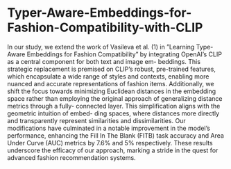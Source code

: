 # Typer-Aware-Embeddings-for-Fashion-Compatibility-with-CLIP

In our study, we extend the work of Vasileva
et al. (1) in ”Learning Type-Aware Embeddings for Fashion Compatibility” by
integrating OpenAI’s CLIP as a central component for both text and image em-
beddings. This strategic replacement is premised on CLIP’s robust, pre-trained
features, which encapsulate a wide range of styles and contexts, enabling more
nuanced and accurate representations of fashion items. Additionally, we shift the
focus towards minimizing Euclidean distances in the embedding space rather than
employing the original approach of generalizing distance metrics through a fully-
connected layer. This simplification aligns with the geometric intuition of embed-
ding spaces, where distances more directly and transparently represent similarities
and dissimilarities. Our modifications have culminated in a notable improvement
in the model’s performance, enhancing the Fill In The Blank (FITB) task accuracy
and Area Under Curve (AUC) metrics by 7.6% and 5% respectively. These results
underscore the efficacy of our approach, marking a stride in the quest for advanced
fashion recommendation systems.
